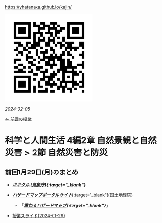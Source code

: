 https://yhatanaka.github.io/kajin/

<img src="QR_343148.png" title="" alt="QR_343148.png" data-align="right">

*2024-02-05*

[← 前回の授業](2024-01-29.md)



# 科学と人間生活 4編2章 自然景観と自然災害 > 2節 自然災害と防災



## 前回1月29日(月)のまとめ

- ***[キキクル (気象庁)](https://www.jma.go.jp/bosai/){:target="_blank"}***

- [***ハザードマップポータルサイト***](https://disaportal.gsi.go.jp){:target="_blank"}(国土地理院)
  - 「***[重ねるハザードマップ](https://disaportal.gsi.go.jp/hazardmap/maps/){:target="_blank"}***」

- [授業スライド(2024-01-29)](2023_4-2-2.pdf)



